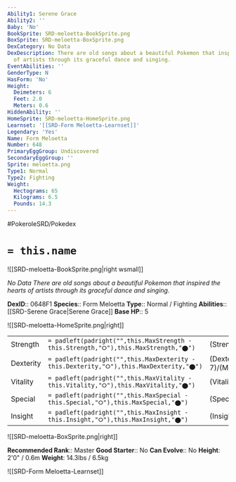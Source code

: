 ```yaml
---
Ability1: Serene Grace
Ability2: ''
Baby: 'No'
BookSprite: SRD-meloetta-BookSprite.png
BoxSprite: SRD-meloetta-BoxSprite.png
DexCategory: No Data
DexDescription: There are old songs about a beautiful Pokemon that inspired the hearts
  of artists through its graceful dance and singing.
EventAbilities: ''
GenderType: N
HasForm: 'No'
Height:
  Deimeters: 6
  Feet: 2.0
  Meters: 0.6
HiddenAbility: ''
HomeSprite: SRD-meloetta-HomeSprite.png
Learnset: '[[SRD-Form Meloetta-Learnset]]'
Legendary: 'Yes'
Name: Form Meloetta
Number: 648
PrimaryEggGroup: Undiscovered
SecondaryEggGroup: ''
Sprite: meloetta.png
Type1: Normal
Type2: Fighting
Weight:
  Hectograms: 65
  Kilograms: 6.5
  Pounds: 14.3
---
```


#PokeroleSRD/Pokedex

# `= this.name`

![[SRD-meloetta-BookSprite.png|right wsmall]]

*No Data*
*There are old songs about a beautiful Pokemon that inspired the hearts of artists through its graceful dance and singing.*

**DexID**:: 0648F1
**Species**:: Form Meloetta
**Type**:: Normal / Fighting
**Abilities**:: [[SRD-Serene Grace|Serene Grace]]
**Base HP**:: 5

![[SRD-meloetta-HomeSprite.png|right]]

|           |                                                                                        |                                          |
| --------- | -------------------------------------------------------------------------------------- | ---------------------------------------- |
| Strength  | `= padleft(padright("",this.MaxStrength - this.Strength,"⭘"),this.MaxStrength,"⬤")`    | (Strength::7)/(MaxStrength::7)   |
| Dexterity | `= padleft(padright("",this.MaxDexterity - this.Dexterity,"⭘"),this.MaxDexterity,"⬤")` | (Dexterity:: 7)/(MaxDexterity::7) |
| Vitality  | `= padleft(padright("",this.MaxVitality - this.Vitality,"⭘"),this.MaxVitality,"⬤")`    | (Vitality::5)/(MaxVitality::5)   |
| Special   | `= padleft(padright("",this.MaxSpecial - this.Special,"⭘"),this.MaxSpecial,"⬤")`       | (Special::5)/(MaxSpecial::5)     |
| Insight   | `= padleft(padright("",this.MaxInsight - this.Insight,"⭘"),this.MaxInsight,"⬤")`       | (Insight::5)/(MaxInsight::5)     |

![[SRD-meloetta-BoxSprite.png|right]]

**Recommended Rank**:: Master
**Good Starter**:: No
**Can Evolve**:: No
**Height**: 2'0" / 0.6m
**Weight**: 14.3lbs / 6.5kg

![[SRD-Form Meloetta-Learnset]]